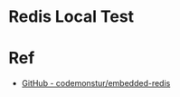 # Redis Local Test

# Ref

- [GitHub - codemonstur/embedded-redis](https://github.com/codemonstur/embedded-redis)